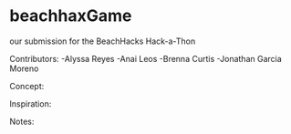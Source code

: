 # beachhaxGame
our submission for the BeachHacks Hack-a-Thon

Contributors:
  -Alyssa Reyes
  -Anai Leos
  -Brenna Curtis
  -Jonathan Garcia Moreno

Concept:

Inspiration:

Notes:
